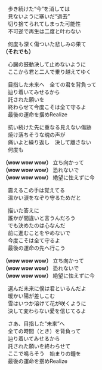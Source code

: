 　歩き続けた“今”を消しては  
　見ないように塞いだ“過去”  
　切り捨てられてしまった可能性  
　不可逆で再生は二度と叶わない

　何度も深く傷ついた悲しみの果て  
**（それでも）**

　心臓の鼓動決して止めないように  
　ここから君と二人で乗り越えてゆく

　目指した未来へ　全ての君を背負って  
　辿り着いてみせるから  
　託された願いを  
　終わらせて今度こそは全て守るよ  
　最後の運命を掴めRealize

　抗い続けた先に重なる見えない傷跡  
　焼け落ちそうな魂の声が  
　痛いよと繰り返し　決して離さない  
　何度も

**（wow wow wow）** 立ち向かって  
**（wow wow wow）** 恐れないで  
**（wow wow wow）** 絶望に怯えずに今

　震えるこの手は覚えてる  
　温かい涙をなぞり守るためだと

　描いた答えに  
　誰かが間違いと言うんだろう  
　でも決めたのは心なんだ  
　前に進むことをやめないで  
　今度こそは全て守るよ  
　最後の運命の先へ行こう

**（wow wow wow）** 立ち向かって  
**（wow wow wow）** 恐れないで  
**（wow wow wow）** 絶望に怯えずに今

　選んだ未来に僕は君といるんだよ  
　暖かい陽が差しこむ  
　雪はいつか溶けて花が咲くように  
　決して変わらない愛を信じてるよ

　さあ、目指した“未来”へ  
　全ての時間（とき）を背負って  
　辿り着いてみせるから  
　託された願いを終わらせて  
　ここで鳴らそう　始まりの鐘を  
　最後の運命を掴めRealize
